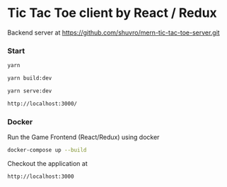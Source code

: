 # Tic Tac Toe client by React / Redux

Backend server at https://github.com/shuvro/mern-tic-tac-toe-server.git
 
### Start

````bash
yarn
````

````bash
yarn build:dev
````

````bash
yarn serve:dev
````

````bash
http://localhost:3000/
````
### Docker
Run the Game Frontend (React/Redux) using docker

```bash
docker-compose up --build
```

Checkout the application at 
```bash
http://localhost:3000
```